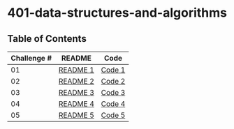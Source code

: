 # 401-data-structures-and-algorithms

## Table of Contents

| Challenge #     | README | Code |
| --------------- | ----   |------|
| 01          | [README 1](challenges/array-reverse/src/README.md)| [Code 1](challenges/array-reverse/src/Main.java)|
| 02         | [README 2](challenges/array-insert-shifted/lib/src/main/java/arrayShifted/ReadMe.md)| [Code 2](challenges/array-insert-shifted/lib/src/main/java/arrayShifted/shiftedArray.java)|
| 03         | [README 3](challenges/array-binary-search/app/src/main/java/binarySearch/README.md)| [Code 3](challenges/array-binary-search/app/src/main/java/binarySearch/App.java)|
| 04         | [README 4](challenges/linked-list/lib/src/main/java/LinkedList/README.md)| [Code 4](challenges/linked-list/lib/src/main/java/LinkedList/LinkedList.java)|
| 05         | [README 5](challenges/linked-list/lib/src/main/java/LinkedList/README.md)| [Code 5](challenges/linked-list/lib/src/main/java/LinkedList/App.java)|